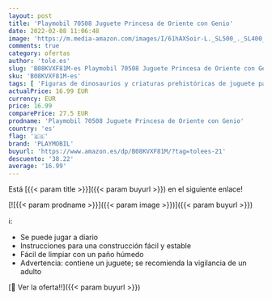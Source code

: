 ```yaml
---
layout: post
title: 'Playmobil 70508 Juguete Princesa de Oriente con Genio'
date: 2022-02-08 11:06:48
image: 'https://m.media-amazon.com/images/I/61hAXSoir-L._SL500_._SL400_.jpg'
comments: true
category: ofertas
author: 'tole.es'
slug: 'B08KVXF81M-es Playmobil 70508 Juguete Princesa de Oriente con Genio'
sku: 'B08KVXF81M-es'
tags: [ 'Figuras de dinosaurios y criaturas prehistóricas de juguete para niños','Juguetes','Juguetes y juegos','Muñecos y figuras','playmobil', ]
actualPrice: 16.99 EUR
currency: EUR
price: 16.99
comparePrice: 27.5 EUR
prodname: 'Playmobil 70508 Juguete Princesa de Oriente con Genio'
country: 'es'
flag: '🇪🇸'
brand: 'PLAYMOBIL'
buyurl: 'https://www.amazon.es/dp/B08KVXF81M/?tag=tolees-21'
descuento: '38.22'
average: '16.99'
---
```


Está [{{< param title >}}]({{< param buyurl >}}) en el siguiente enlace!

[![{{< param prodname >}}]({{< param image >}})]({{< param buyurl >}})

ℹ️:

- Se puede jugar a diario
- Instrucciones para una construcción fácil y estable
- Fácil de limpiar con un paño húmedo
- Advertencia: contiene un juguete; se recomienda la vigilancia de un adulto

[🛒 Ver la oferta!!]({{< param buyurl >}})
